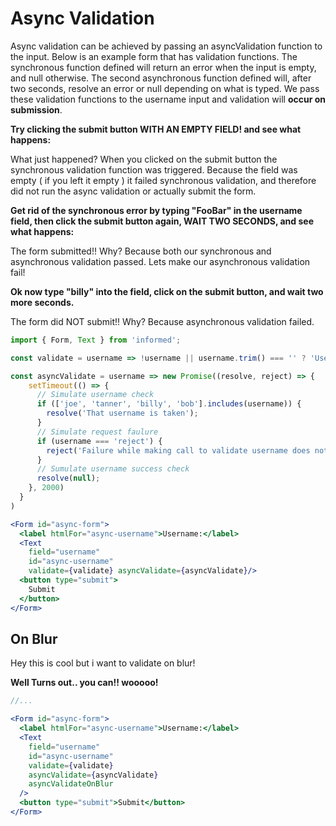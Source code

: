 # Async Validation

Async validation can be achieved by passing an asyncValidation function to the input.
Below is an example form that has validation functions. The synchronous function defined
will return an error when the input is empty, and null otherwise. The second asynchronous
function defined will, after two seconds, resolve an error or null depending on what is typed.
We pass these validation functions to the username input and validation will **occur on submission**.

**Try clicking the submit button WITH AN EMPTY FIELD! and see what happens:**

<!-- STORY -->

What just happened? When you clicked on the submit button the synchronous
validation function was triggered. Because the field was empty ( if you left it empty )
it failed synchronous validation, and therefore did not run the async validation or
actually submit the form.

**Get rid of the synchronous error by typing "FooBar" in the username field, then
click the submit button again, WAIT TWO SECONDS, and see what happens:**

The form submitted!! Why? Because both our synchronous and asynchronous validation passed.
Lets make our asynchronous validation fail!

**Ok now type "billy" into the field, click on the submit button, and wait two more seconds.**

The form did NOT submit!! Why? Because asynchronous validation failed.

```jsx
import { Form, Text } from 'informed';

const validate = username => !username || username.trim() === '' ? 'Username is a required field' : null

const asyncValidate = username => new Promise((resolve, reject) => {
    setTimeout(() => {
      // Simulate username check
      if (['joe', 'tanner', 'billy', 'bob'].includes(username)) {
        resolve('That username is taken');
      }
      // Simulate request faulure
      if (username === 'reject') {
        reject('Failure while making call to validate username does not exist');
      }
      // Sumulate username success check
      resolve(null);
    }, 2000)
  }
)

<Form id="async-form">
  <label htmlFor="async-username">Username:</label>
  <Text
    field="username"
    id="async-username"
    validate={validate} asyncValidate={asyncValidate}/>
  <button type="submit">
    Submit
  </button>
</Form>
```

## On Blur

Hey this is cool but i want to validate on blur!

**Well Turns out.. you can!! wooooo!**

```jsx
//...

<Form id="async-form">
  <label htmlFor="async-username">Username:</label>
  <Text
    field="username"
    id="async-username"
    validate={validate}
    asyncValidate={asyncValidate}
    asyncValidateOnBlur
  />
  <button type="submit">Submit</button>
</Form>
```
